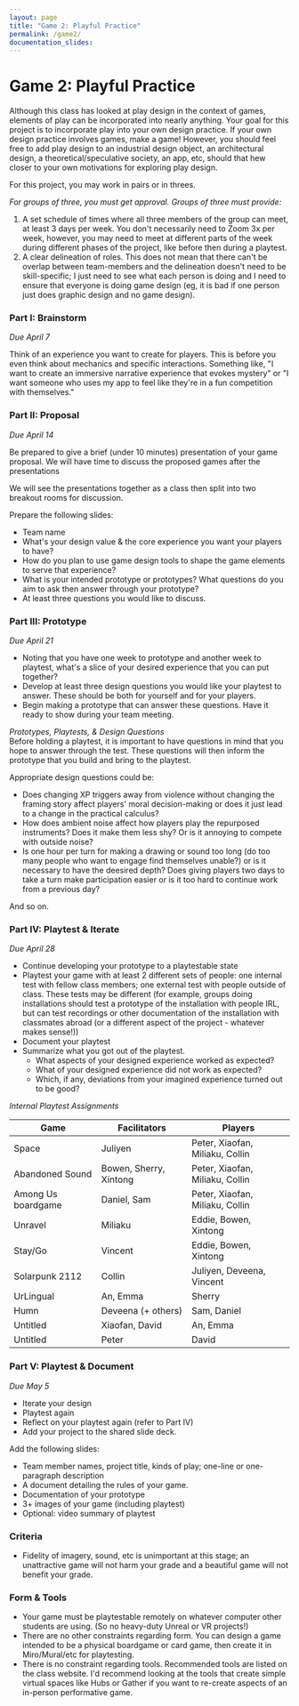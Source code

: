 ```yaml
---
layout: page
title: "Game 2: Playful Practice"
permalink: /game2/
documentation_slides:
---
```


# Game 2: Playful Practice

Although this class has looked at play design in the context of games, elements of play can be incorporated into nearly anything. Your goal for this project is to incorporate play into your own design practice. If your own design practice involves games, make a game! However, you should feel free to add play design to an industrial design object, an architectural design, a theoretical/speculative society, an app, etc, should that hew closer to your own motivations for exploring play design.

For this project, you may work in pairs or in threes.

_For groups of three, you must get approval. Groups of three must provide:_

1.  A set schedule of times where all three members of the group can meet, at least 3 days per week. You don't necessarily need to Zoom 3x per week, however, you may need to meet at different parts of the week during different phases of the project, like before then during a playtest.
2.  A clear delineation of roles. This does not mean that there can't be overlap between team-members and the delineation doesn't need to be skill-specific; I just need to see what each person is doing and I need to ensure that everyone is doing game design (eg, it is bad if one person just does graphic design and no game design).

### <a name="i"></a>Part I: Brainstorm

_Due April 7_

Think of an experience you want to create for players. This is before you even think about mechanics and specific interactions. Something like, "I want to create an immersive narrative experience that evokes mystery" or "I want someone who uses my app to feel like they're in a fun competition with themselves."

### <a name="ii"></a>Part II: Proposal

_Due April 14_

Be prepared to give a brief (under 10 minutes) presentation of your game proposal. We will have time to discuss the proposed games after the presentations

We will see the presentations together as a class then split into two breakout rooms for discussion.

Prepare the following slides:

- Team name
- What's your design value &amp; the core experience you want your players to have?
- How do you plan to use game design tools to shape the game elements to serve that experience?
- What is your intended prototype or prototypes? What questions do you aim to ask then answer through your prototype?
- At least three questions you would like to discuss.

### <a name="iii"></a>Part III: Prototype

_Due April 21_

- Noting that you have one week to prototype and another week to playtest, what's a slice of your desired experience that you can put together?
- Develop at least three design questions you would like your playtest to answer. These should be both for yourself and for your players.
- Begin making a prototype that can answer these questions. Have it ready to show during your team meeting.

_Prototypes, Playtests, & Design Questions_  
Before holding a playtest, it is important to have questions in mind that you hope to answer through the test. These questions will then inform the prototype that you build and bring to the playtest.

Appropriate design questions could be:

- Does changing XP triggers away from violence without changing the framing story affect players' moral decision-making or does it just lead to a change in the practical calculus?
- How does ambient noise affect how players play the repurposed instruments? Does it make them less shy? Or is it annoying to compete with outside noise?
- Is one hour per turn for making a drawing or sound too long (do too many people who want to engage find themselves unable?) or is it necessary to have the deesired depth? Does giving players two days to take a turn make participation easier or is it too hard to continue work from a previous day?

And so on.

### <a name="iv"></a>Part IV: Playtest & Iterate

_Due April 28_

- Continue developing your prototype to a playtestable state
- Playtest your game with at least 2 different sets of people: one internal test with fellow class members; one external test with people outside of class. These tests may be different (for example, groups doing installations should test a prototype of the installation with people IRL, but can test recordings or other documentation of the installation with classmates abroad (or a different aspect of the project - whatever makes sense!))
- Document your playtest
- Summarize what you got out of the playtest.
  - What aspects of your designed experience worked as expected?
  - What of your designed experience did not work as expected?
  - Which, if any, deviations from your imagined experience turned out to be good?

_Internal Playtest Assignments_

| Game | Facilitators | Players |
| --- | --- | --- |
| Space | Juliyen | Peter, Xiaofan, Miliaku, Collin |
| Abandoned Sound | Bowen, Sherry, Xintong | Peter, Xiaofan, Miliaku, Collin |
| Among Us boardgame | Daniel, Sam | Peter, Xiaofan, Miliaku, Collin |
| Unravel | Miliaku | Eddie, Bowen, Xintong |
| Stay/Go | Vincent | Eddie, Bowen, Xintong |
| Solarpunk 2112 | Collin | Juliyen, Deveena, Vincent |
| UrLingual | An, Emma | Sherry |
| Humn | Deveena (+ others) | Sam, Daniel |
| Untitled | Xiaofan, David | An, Emma |
| Untitled | Peter | David |

### <a name="v"></a>Part V: Playtest & Document

_Due May 5_

- Iterate your design
- Playtest again
- Reflect on your playtest again (refer to Part IV)
- Add your project to the shared slide deck.

Add the following slides:

- Team member names, project title, kinds of play; one-line or one-paragraph description
- A document detailing the rules of your game.
- Documentation of your prototype
- 3+ images of your game (including playtest)
- Optional: video summary of playtest

### Criteria

- Fidelity of imagery, sound, etc is unimportant at this stage; an unattractive game will not harm your grade and a beautiful game will not benefit your grade.

### Form &amp; Tools

- Your game must be playtestable remotely on whatever computer other students are using. (So no heavy-duty Unreal or VR projects!)
- There are no other constraints regarding form. You can design a game intended to be a physical boardgame or card game, then create it in Miro/Mural/etc for playtesting.
- There is no constraint regarding tools. Recommended tools are listed on the class website. I'd recommend looking at the tools that create simple virtual spaces like Hubs or Gather if you want to re-create aspects of an in-person performative game.
